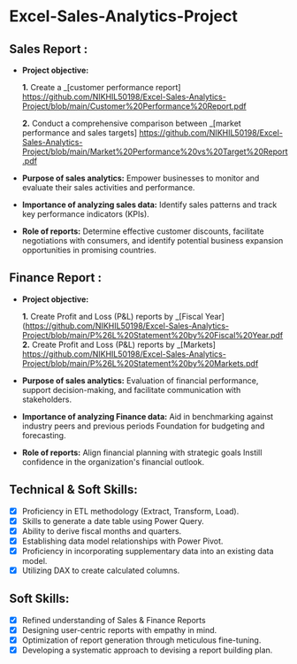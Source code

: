 # Excel-Sales-Analytics-Project

## Sales Report :


- **Project objective:** 

    **1.** Create a _[customer performance report] https://github.com/NIKHIL50198/Excel-Sales-Analytics-Project/blob/main/Customer%20Performance%20Report.pdf 

    **2.** Conduct a comprehensive comparison between _[market performance and sales targets] https://github.com/NIKHIL50198/Excel-Sales-Analytics-Project/blob/main/Market%20Performance%20vs%20Target%20Report.pdf
- **Purpose of sales analytics:** Empower businesses to monitor and evaluate their sales activities and performance.

- **Importance of analyzing sales data:** Identify sales patterns and track key performance indicators (KPIs).

- **Role of reports:** Determine effective customer discounts, facilitate negotiations with consumers, and identify potential business expansion opportunities in promising countries.


## Finance Report :

- **Project objective:** 

    **1.** Create Profit and Loss (P&L) reports by _[Fiscal Year](https://github.com/NIKHIL50198/Excel-Sales-Analytics-Project/blob/main/P%26L%20Statement%20by%20Fiscal%20Year.pdf
   **2.** Create Profit and Loss (P&L) reports by _[Markets] https://github.com/NIKHIL50198/Excel-Sales-Analytics-Project/blob/main/P%26L%20Statement%20by%20Markets.pdf
- **Purpose of sales analytics:** Evaluation of financial performance, support decision-making, and facilitate communication with stakeholders.

- **Importance of analyzing Finance data:** Aid in benchmarking against industry peers and previous periods Foundation for budgeting and forecasting.

- **Role of reports:** Align financial planning with strategic goals Instill confidence in the organization's financial outlook.


## Technical & Soft Skills:
- [x]	Proficiency in ETL methodology (Extract, Transform, Load).
- [x]	Skills to generate a date table using Power Query.
- [x]	Ability to derive fiscal months and quarters.
- [x]	Establishing data model relationships with Power Pivot.
- [x]	Proficiency in incorporating supplementary data into an existing data model.
- [x]	Utilizing DAX to create calculated columns.

## Soft Skills:
- [x]	Refined understanding of Sales & Finance Reports
- [x]	Designing user-centric reports with empathy in mind.
- [x]	Optimization of report generation through meticulous fine-tuning.
- [x]	Developing a systematic approach to devising a report building plan.
